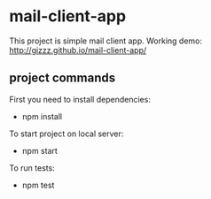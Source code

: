 # mail-client-app

This project is simple mail client app.
Working demo: http://gizzz.github.io/mail-client-app/

## project commands

First you need to install dependencies:

- npm install  

To start project on local server:

- npm start

To run tests:

- npm test
